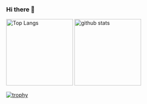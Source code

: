 ### Hi there 👋

<!--
**design000snowlof/design000snowlof** is a ✨ _special_ ✨ repository because its `README.md` (this file) appears on your GitHub profile.

Here are some ideas to get you started:

- 🔭 I’m currently working on ...
- 🌱 I’m currently learning ...
- 👯 I’m looking to collaborate on ...
- 🤔 I’m looking for help with ...
- 💬 Ask me about ...
- 📫 How to reach me: ...
- 😄 Pronouns: ...
- ⚡ Fun fact: ...
-->

<p align="left"> 
  <img alt="Top Langs" height="180px" src="https://github-readme-stats.vercel.app/api/top-langs/?username=design000snowlof&layout=compact&theme=synthwave" />
  <img alt="github stats" height="180px" src="https://github-readme-stats.vercel.app/api?username=design000snowlof&theme=synthwave&show_icons=true" />
</p>

[![trophy](https://github-profile-trophy.vercel.app/?username=design000snowlof&theme=cobalt&column=7
)](https://github.com/ryo-ma/github-profile-trophy)

